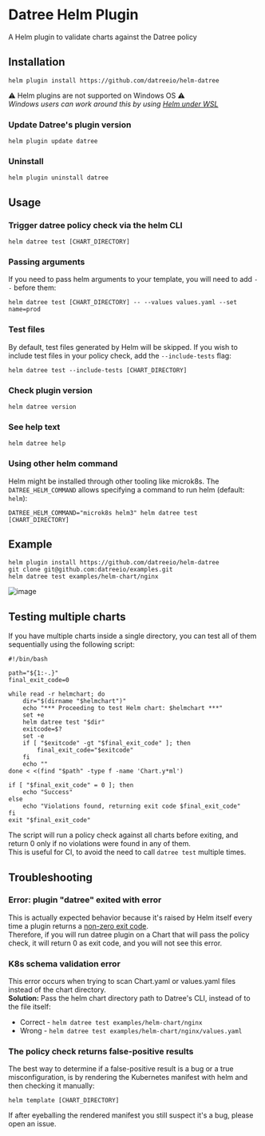 # Datree Helm Plugin

A Helm plugin to validate charts against the Datree policy  

## Installation
```
helm plugin install https://github.com/datreeio/helm-datree
```
⚠️ Helm plugins are not supported on Windows OS ⚠️  
_Windows users can work around this by using [Helm under WSL](https://github.com/helm/helm-2to3#for-windows-using-wsl)_
</br>

### Update Datree's plugin version
```
helm plugin update datree
```
### Uninstall
```
helm plugin uninstall datree
```

## Usage

### Trigger datree policy check via the helm CLI
```
helm datree test [CHART_DIRECTORY]
```

### Passing arguments
If you need to pass helm arguments to your template, you will need to add `--` before them:
```
helm datree test [CHART_DIRECTORY] -- --values values.yaml --set name=prod
```
### Test files
By default, test files generated by Helm will be skipped. If you wish to include test files in your policy check, add the `--include-tests` flag:
```
helm datree test --include-tests [CHART_DIRECTORY]
```

### Check plugin version
```
helm datree version
```

### See help text
```
helm datree help
```

### Using other helm command
Helm might be installed through other tooling like microk8s. The `DATREE_HELM_COMMAND` allows specifying a command to run helm (default: `helm`):
```
DATREE_HELM_COMMAND="microk8s helm3" helm datree test [CHART_DIRECTORY]
```

## Example

```
helm plugin install https://github.com/datreeio/helm-datree
git clone git@github.com:datreeio/examples.git
helm datree test examples/helm-chart/nginx
```

![image](https://user-images.githubusercontent.com/19731161/131975552-b66a84f8-5aa9-4d70-a08e-aae97aa76116.png)

## Testing multiple charts

If you have multiple charts inside a single directory, you can test all of them sequentially using the following script:

```
#!/bin/bash

path="${1:-.}"
final_exit_code=0

while read -r helmchart; do
	dir="$(dirname "$helmchart")"
    echo "*** Proceeding to test Helm chart: $helmchart ***"
	set +e
	helm datree test "$dir"
	exitcode=$?
	set -e
	if [ "$exitcode" -gt "$final_exit_code" ]; then
        final_exit_code="$exitcode"
    fi
    echo ""
done < <(find "$path" -type f -name 'Chart.y*ml')

if [ "$final_exit_code" = 0 ]; then
    echo "Success"
else
    echo "Violations found, returning exit code $final_exit_code"
fi
exit "$final_exit_code"
```

The script will run a policy check against all charts before exiting, and return 0 only if no violations were found in any of them.  
This is useful for CI, to avoid the need to call `datree test` multiple times.  

## Troubleshooting

### Error: plugin "datree" exited with error
This is actually expected behavior because it's raised by Helm itself every time a plugin returns a [non-zero exit code](https://www.gnu.org/software/bash/manual/html_node/Exit-Status.html#:~:text=A%20non%2Dzero%20exit%20status,N%20as%20the%20exit%20status.).  
Therefore, if you will run datree plugin on a Chart that will pass the policy check, it will return 0 as exit code, and you will not see this error.

### K8s schema validation error
This error occurs when trying to scan Chart.yaml or values.yaml files instead of the chart directory.  
**Solution:** Pass the helm chart directory path to Datree's CLI, instead of to the file itself:  
* Correct - `helm datree test examples/helm-chart/nginx`
* Wrong - `helm datree test examples/helm-chart/nginx/values.yaml`

### The policy check returns false-positive results
The best way to determine if a false-positive result is a bug or a true misconfiguration, is by rendering the Kubernetes manifest with helm and then checking it manually:
```
helm template [CHART_DIRECTORY]
```
If after eyeballing the rendered manifest you still suspect it's a bug, please open an issue. 
